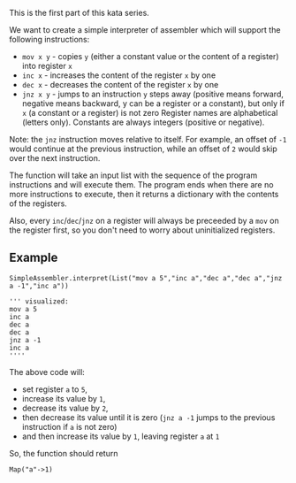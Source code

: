 This is the first part of this kata series.

We want to create a simple interpreter of assembler which will support the following instructions:

* `mov x y` - copies `y` (either a constant value or the content of a register) into register `x`
* `inc x` - increases the content of the register `x` by one
* `dec x` - decreases the content of the register `x` by one
* `jnz x y` - jumps to an instruction `y` steps away (positive means forward, negative means backward, y can be a register or a constant), but only if `x` (a constant or a register) is not zero
Register names are alphabetical (letters only). Constants are always integers (positive or negative).

Note: the `jnz` instruction moves relative to itself. For example, an offset of `-1` would continue at the previous instruction, while an offset of `2` would skip over the next instruction.

The function will take an input list with the sequence of the program instructions and will execute them. The program ends when there are no more instructions to execute, then it returns a dictionary with the contents of the registers.

Also, every `inc`/`dec`/`jnz` on a register will always be preceeded by a `mov` on the register first, so you don't need to worry about uninitialized registers.

## Example

```
SimpleAssembler.interpret(List("mov a 5","inc a","dec a","dec a","jnz a -1","inc a"))

''' visualized:
mov a 5
inc a
dec a
dec a
jnz a -1
inc a
''''
```

The above code will:

* set register `a` to `5`,
* increase its value by `1`,
* decrease its value by `2`,
* then decrease its value until it is zero (`jnz a -1` jumps to the previous instruction if `a` is not zero)
* and then increase its value by `1`, leaving register `a` at `1`


So, the function should return

```
Map("a"->1)
```
